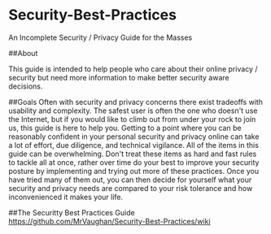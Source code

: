 # Security-Best-Practices
An Incomplete Security / Privacy Guide for the Masses

##About

This guide is intended to help people who care about their online privacy / security but need more information to make better security aware decisions.

##Goals
Often with security and privacy concerns there exist tradeoffs with usability and complexity. The safest user is often the one who doesn't use the Internet, but if you would like to climb out from under your rock to join us, this guide is here to help you. Getting to a point where you can be reasonably confident in your personal security and privacy online can take a lot of effort, due diligence, and technical vigilance. All of the items in this guide can be overwhelming. Don't treat these items as hard and fast rules to tackle all at once, rather over time do your best to improve your security posture by implementing and trying out more of these practices. Once you have tried many of them out, you can then decide for yourself what your security and privacy needs are compared to your risk tolerance and how inconvenienced it makes your life.

##The Securitty Best Practices Guide
https://github.com/MrVaughan/Security-Best-Practices/wiki
